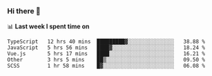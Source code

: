 ### Hi there 👋

<!--
**DBvc/DBvc** is a ✨ _special_ ✨ repository because its `README.md` (this file) appears on your GitHub profile.

Here are some ideas to get you started:

- 🔭 I’m currently working on ...
- 🌱 I’m currently learning ...
- 👯 I’m looking to collaborate on ...
- 🤔 I’m looking for help with ...
- 💬 Ask me about ...
- 📫 How to reach me: ...
- 😄 Pronouns: ...
- ⚡ Fun fact: ...
-->

📊 **Last week I spent time on**
<!--START_SECTION:waka-->
```text
TypeScript   12 hrs 40 mins  █████████▓░░░░░░░░░░░░░░░   38.88 % 
JavaScript   5 hrs 56 mins   ████▓░░░░░░░░░░░░░░░░░░░░   18.24 % 
Vue.js       5 hrs 17 mins   ████░░░░░░░░░░░░░░░░░░░░░   16.21 % 
Other        3 hrs 5 mins    ██▒░░░░░░░░░░░░░░░░░░░░░░   09.50 % 
SCSS         1 hr 58 mins    █▓░░░░░░░░░░░░░░░░░░░░░░░   06.08 % 
```
<!--END_SECTION:waka-->
